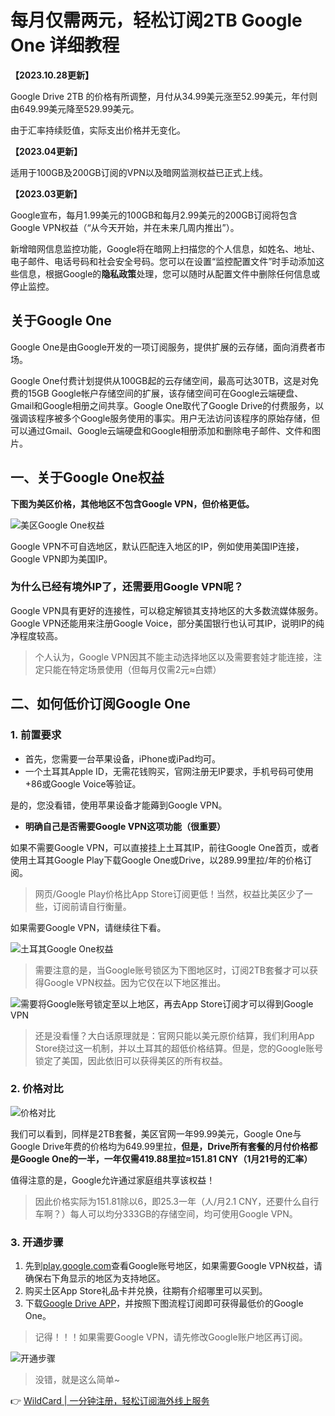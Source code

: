 # 每月仅需两元，轻松订阅2TB Google One 详细教程

**【2023.10.28更新】**

Google Drive 2TB 的价格有所调整，月付从34.99美元涨至52.99美元，年付则由649.99美元降至529.99美元。

由于汇率持续贬值，实际支出价格并无变化。

**【2023.04更新】**

适用于100GB及200GB订阅的VPN以及暗网监测权益已正式上线。

**【2023.03更新】**

Google宣布，每月1.99美元的100GB和每月2.99美元的200GB订阅将包含Google VPN权益（“从今天开始，并在未来几周内推出”）。

新增暗网信息监控功能，Google将在暗网上扫描您的个人信息，如姓名、地址、电子邮件、电话号码和社会安全号码。您可以在设置“监控配置文件”时手动添加这些信息，根据Google的**隐私政策**处理，您可以随时从配置文件中删除任何信息或停止监控。

## 关于Google One

Google One是由Google开发的一项订阅服务，提供扩展的云存储，面向消费者市场。

Google One付费计划提供从100GB起的云存储空间，最高可达30TB，这是对免费的15GB Google帐户存储空间的扩展，该存储空间可在Google云端硬盘、Gmail和Google相册之间共享。Google One取代了Google Drive的付费服务，以强调该程序被多个Google服务使用的事实。用户无法访问该程序的原始存储，但可以通过Gmail、Google云端硬盘和Google相册添加和删除电子邮件、文件和图片。

## 一、关于Google One权益

**下图为美区价格，其他地区不包含Google VPN，但价格更低。**

![美区Google One权益](https://bbtdd.com/img/4798958046.webp)

Google VPN不可自选地区，默认匹配连入地区的IP，例如使用美国IP连接，Google VPN即为美国IP。

### 为什么已经有境外IP了，还需要用Google VPN呢？

Google VPN具有更好的连接性，可以稳定解锁其支持地区的大多数流媒体服务。Google VPN还能用来注册Google Voice，部分美国银行也认可其IP，说明IP的纯净程度较高。

> 个人认为，Google VPN因其不能主动选择地区以及需要套娃才能连接，注定只能在特定场景使用（但每月仅需2元≈白嫖）

## 二、如何低价订阅Google One

### 1. 前置要求

- 首先，您需要一台苹果设备，iPhone或iPad均可。
- 一个土耳其Apple ID，无需花钱购买，官网注册无IP要求，手机号码可使用+86或Google Voice等验证。

是的，您没看错，使用苹果设备才能薅到Google VPN。

- **明确自己是否需要Google VPN这项功能（很重要）**

如果不需要Google VPN，可以直接挂上土耳其IP，前往Google One首页，或者使用土耳其Google Play下载Google One或Drive，以289.99里拉/年的价格订阅。

> 网页/Google Play价格比App Store订阅更低！当然，权益比美区少了一些，订阅前请自行衡量。

如果需要Google VPN，请继续往下看。

![土耳其Google One权益](https://bbtdd.com/img/7174913278681375.webp)

> 需要注意的是，当Google账号锁区为下图地区时，订阅2TB套餐才可以获得Google VPN权益。因为它仅在以下地区推出。

![需要将Google账号锁定至以上地区，再去App Store订阅才可以得到Google VPN](https://bbtdd.com/img/26255262620853.webp)

> 还是没看懂？大白话原理就是：官网只能以美元原价结算，我们利用App Store绕过这一机制，并以土耳其的超低价格结算。但是，您的Google账号锁定了美国，因此依旧可以获得美区的所有权益。

### 2. 价格对比

![价格对比](https://bbtdd.com/img/7923816198050963.webp)

我们可以看到，同样是2TB套餐，美区官网一年99.99美元，Google One与Google Drive年费的价格均为649.99里拉，**但是，Drive所有套餐的月付价格都是Google One的一半，一年仅需419.88里拉≈151.81 CNY（1月21号的汇率）**

值得注意的是，Google允许通过家庭组共享该权益！

> 因此价格实际为151.81除以6，即25.3一年（人/月2.1 CNY，还要什么自行车啊？）每人可以均分333GB的存储空间，均可使用Google VPN。

### 3. 开通步骤

1. 先到[play.google.com](https://yummy.best/google-one/play.google.com)查看Google账号地区，如果需要Google VPN权益，请确保右下角显示的地区为支持地区。
2. 购买土区App Store礼品卡并兑换，往期有介绍哪里可以买到。
3. 下载[Google Drive APP](https://apps.apple.com/app/id507874739?ref=yummy.best)，并按照下图流程订阅即可获得最低价的Google One。

> 记得！！！如果需要Google VPN，请先修改Google账户地区再订阅。

![开通步骤](https://bbtdd.com/img/48190443.webp)

> 没错，就是这么简单~

👉 [WildCard | 一分钟注册，轻松订阅海外线上服务](https://bbtdd.com/WildCard)